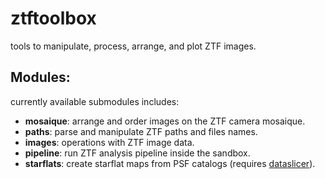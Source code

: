 # ztftoolbox

tools to manipulate, process, arrange, and plot ZTF images. 

## Modules:
currently available submodules includes:

 - **mosaique**: arrange and order images on the ZTF camera mosaique.
 - **paths**: parse and manipulate ZTF paths and files names.
 - **images**: operations with ZTF image data.
 - **pipeline**: run ZTF analysis pipeline inside the sandbox.
 - **starflats**: create starflat maps from PSF catalogs (requires [dataslicer](https://github.com/MatteoGiomi/dataslicer.git)).
